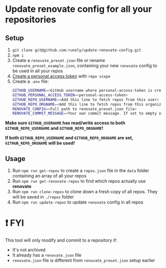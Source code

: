 # Update renovate config for all your repositories

## Setup

1. `git clone git@github.com:runely/update-renovate-config.git`
1. `npm i`
1. Create a `renovate_preset.json` file or rename `renovate_preset_example.json`, containing your new `renovate` config to be used in all your repos
1. [Create a personal access token](https://docs.github.com/en/authentication/keeping-your-account-and-data-secure/creating-a-personal-access-token#creating-a-token) with `repo scope`
1. Create a `.env` file:
    ```bash
    GITHUB_USERNAME=<GitHub username where personal-access-token is created>
    GITHUB_PERSONAL_ACCESS_TOKEN=<personal-access-token>
    GITHUB_REPO_USERNAME=<Add this line to fetch repos from this user>
    GITHUB_REPO_ORGNAME=<Add this line to fetch repos from this organization>
    RENOVATE_CONFIG=<Full path to renovate_preset.json file>
    RENOVATE_COMMIT_MESSAGE=<Your own commit message. If set to empty or removed, a default commit message will be used>
    ```

**Make sure `GITHUB_USERNAME` has read/write access to both `GITHUB_REPO_USERNAME` and `GITHUB_REPO_ORGNAME`!**

**If both `GITHUB_REPO_USERNAME` and `GITHUB_REPO_ORGNAME` are set, `GITHUB_REPO_ORGNAME` will be used!**

## Usage

1. Run `npm run get-repos` to create a `repos.json` file in the `data` folder containing an array of all your repos
1. Run `npm run get-renovate-repos` to find which repos actually use **renovate**
1. Run `npm run clone-repos` to clone down a fresh copy of all repos. They will be saved in `./repos` folder
1. Run `npm run update-repos` to update `renovate` config in all repos

# :exclamation: FYI

This tool will only modify and commit to a repository if:
- It's not archived
- It already has a `renovate.json` file
- `renovate.json` file is different from `renovate_preset.json` setup earlier
